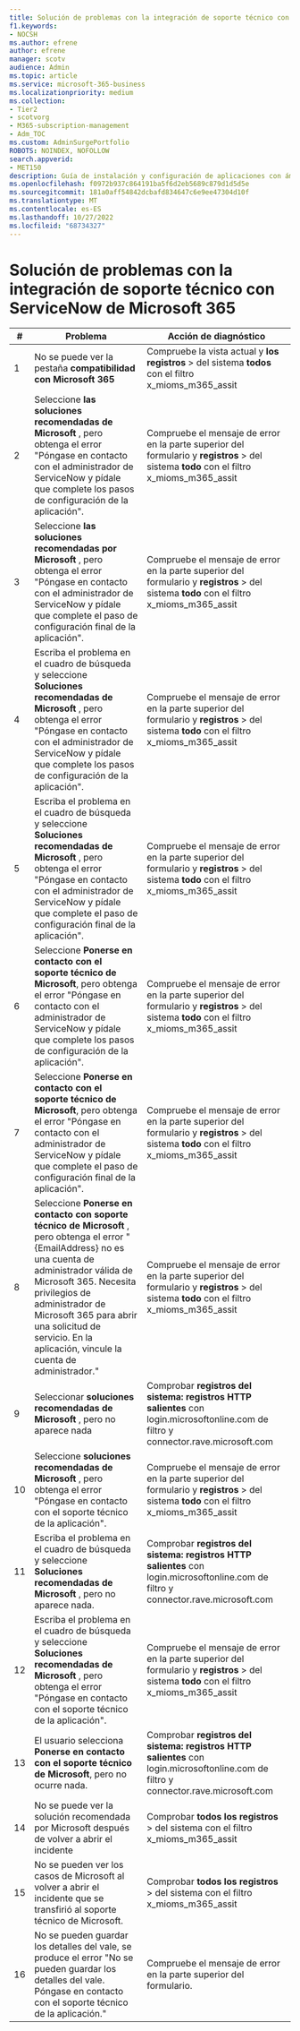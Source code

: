 ```yaml
---
title: Solución de problemas con la integración de soporte técnico con ServiceNow de Microsoft 365
f1.keywords:
- NOCSH
ms.author: efrene
author: efrene
manager: scotv
audience: Admin
ms.topic: article
ms.service: microsoft-365-business
ms.localizationpriority: medium
ms.collection:
- Tier2
- scotvorg
- M365-subscription-management
- Adm_TOC
ms.custom: AdminSurgePortfolio
ROBOTS: NOINDEX, NOFOLLOW
search.appverid:
- MET150
description: Guía de instalación y configuración de aplicaciones con ámbito certificado para ServiceNow.
ms.openlocfilehash: f0972b937c864191ba5f6d2eb5689c879d1d5d5e
ms.sourcegitcommit: 181a0aff54842dcbafd834647c6e9ee47304d10f
ms.translationtype: MT
ms.contentlocale: es-ES
ms.lasthandoff: 10/27/2022
ms.locfileid: "68734327"
---
```

# <a name="troubleshooting-microsoft-365-support-integration-with-servicenow"></a>Solución de problemas con la integración de soporte técnico con ServiceNow de Microsoft 365

| \#  | Problema  | Acción de diagnóstico     |
|-----|--------------------------------|----------------------|
| 1   | No se puede ver la pestaña **compatibilidad con Microsoft 365**                                                                                                                                                                                    | Compruebe la vista actual y **los registros** &gt; del sistema **todos** con el filtro x\_mioms\_m365\_assit                        |
| 2   | Seleccione **las soluciones recomendadas de Microsoft** , pero obtenga el error "Póngase en contacto con el administrador de ServiceNow y pídale que complete los pasos de configuración de la aplicación".                                                                      | Compruebe el mensaje de error en la parte superior del formulario y **registros** &gt; del sistema **todo** con el filtro x\_mioms\_m365\_assit     |
| 3   | Seleccione **las soluciones recomendadas por Microsoft** , pero obtenga el error "Póngase en contacto con el administrador de ServiceNow y pídale que complete el paso de configuración final de la aplicación".                                                                | Compruebe el mensaje de error en la parte superior del formulario y **registros** &gt; del sistema **todo** con el filtro x\_mioms\_m365\_assit     |
| 4   | Escriba el problema en el cuadro de búsqueda y seleccione **Soluciones recomendadas de Microsoft** , pero obtenga el error "Póngase en contacto con el administrador de ServiceNow y pídale que complete los pasos de configuración de la aplicación".                                   | Compruebe el mensaje de error en la parte superior del formulario y **registros** &gt; del sistema **todo** con el filtro x\_mioms\_m365\_assit     |
| 5   | Escriba el problema en el cuadro de búsqueda y seleccione **Soluciones recomendadas de Microsoft** , pero obtenga el error "Póngase en contacto con el administrador de ServiceNow y pídale que complete el paso de configuración final de la aplicación".                                 | Compruebe el mensaje de error en la parte superior del formulario y **registros** &gt; del sistema **todo** con el filtro x\_mioms\_m365\_assit     |
| 6   | Seleccione **Ponerse en contacto con el soporte técnico de Microsoft**, pero obtenga el error "Póngase en contacto con el administrador de ServiceNow y pídale que complete los pasos de configuración de la aplicación".                                                                       | Compruebe el mensaje de error en la parte superior del formulario y **registros** &gt; del sistema **todo** con el filtro x\_mioms\_m365\_assit     |
| 7    | Seleccione **Ponerse en contacto con el soporte técnico de Microsoft**, pero obtenga el error "Póngase en contacto con el administrador de ServiceNow y pídale que complete el paso de configuración final de la aplicación".                                                                 | Compruebe el mensaje de error en la parte superior del formulario y **registros** &gt; del sistema **todo** con el filtro x\_mioms\_m365\_assit     |
| 8    | Seleccione **Ponerse en contacto con soporte técnico de Microsoft** , pero obtenga el error "{EmailAddress} no es una cuenta de administrador válida de Microsoft 365. Necesita privilegios de administrador de Microsoft 365 para abrir una solicitud de servicio. En la aplicación, vincule la cuenta de administrador." | Compruebe el mensaje de error en la parte superior del formulario y **registros** &gt; del sistema **todo** con el filtro x\_mioms\_m365\_assit     |
| 9    | Seleccionar **soluciones recomendadas de Microsoft** , pero no aparece nada                                                                                                                                                            | Comprobar **registros del sistema: registros HTTP salientes** con login.microsoftonline.com de filtro y connector.rave.microsoft.com |
| 10  | Seleccione **soluciones recomendadas de Microsoft** , pero obtenga el error "Póngase en contacto con el soporte técnico de la aplicación".                                                                                                                                     | Compruebe el mensaje de error en la parte superior del formulario y **registros** &gt; del sistema **todo** con el filtro x\_mioms\_m365\_assit     |
| 11  | Escriba el problema en el cuadro de búsqueda y seleccione **Soluciones recomendadas de Microsoft** , pero no aparece nada.                                                                                                                             | Comprobar **registros del sistema: registros HTTP salientes** con login.microsoftonline.com de filtro y connector.rave.microsoft.com |
| 12   | Escriba el problema en el cuadro de búsqueda y seleccione **Soluciones recomendadas de Microsoft** , pero obtenga el error "Póngase en contacto con el soporte técnico de la aplicación".                                                                                                      | Compruebe el mensaje de error en la parte superior del formulario y **registros** &gt; del sistema **todo** con el filtro x\_mioms\_m365\_assit     |
| 13   | El usuario selecciona **Ponerse en contacto con el soporte técnico de Microsoft**, pero no ocurre nada.                                                                                                                                                            | Comprobar **registros del sistema: registros HTTP salientes** con login.microsoftonline.com de filtro y connector.rave.microsoft.com |
| 14   | No se puede ver la solución recomendada por Microsoft después de volver a abrir el incidente                                                                                                                                                      | Comprobar **todos los registros** &gt; del sistema con  el filtro x\_mioms\_m365\_assit                                              |
| 15   | No se pueden ver los casos de Microsoft al volver a abrir el incidente que se transfirió al soporte técnico de Microsoft.                                                                                                                            | Comprobar **todos los registros** &gt; del sistema con  el filtro x\_mioms\_m365\_assit                                              |
| 16   | No se pueden guardar los detalles del vale, se produce el error "No se pueden guardar los detalles del vale. Póngase en contacto con el soporte técnico de la aplicación."                                                                                                                          | Compruebe el mensaje de error en la parte superior del formulario.                                                                            |
